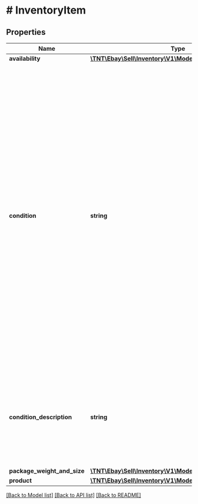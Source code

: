 # # InventoryItem

## Properties

Name | Type | Description | Notes
------------ | ------------- | ------------- | -------------
**availability** | [**\TNT\Ebay\Sell\Inventory\V1\Model\Availability**](Availability.md) |  | [optional]
**condition** | **string** | This enumeration value indicates the condition of the item. Supported item condition values will vary by eBay site and category. To see which item condition values that a particular eBay category supports, use the &lt;a href&#x3D;\&quot;/api-docs/sell/metadata/resources/marketplace/methods/getItemConditionPolicies\&quot;&gt;getItemConditionPolicies&lt;/a&gt; method of the &lt;strong&gt;Metadata API&lt;/strong&gt;. This method returns condition ID values that map to the enumeration values defined in the &lt;a href&#x3D;\&quot;/api-docs/sell/inventory/types/slr:ConditionEnum\&quot;&gt;ConditionEnum&lt;/a&gt; type. The &lt;a href&#x3D;\&quot;/api-docs/sell/static/metadata/condition-id-values.html\&quot;&gt;Item condition ID and name values&lt;/a&gt; topic in the &lt;strong&gt;Selling Integration Guide&lt;/strong&gt; has a table that maps condition ID values to &lt;strong&gt;ConditionEnum&lt;/strong&gt; values. The &lt;strong&gt;getItemConditionPolicies&lt;/strong&gt; call reference page has more information.&lt;br&gt;&lt;br&gt; A &lt;strong&gt;condition&lt;/strong&gt; value is optional up until the seller is ready to publish an offer with the SKU, at which time it becomes required for most eBay categories.&lt;br/&gt;&lt;br/&gt; &lt;span class&#x3D;\&quot;tablenote\&quot;&gt; &lt;strong&gt;Note:&lt;/strong&gt; The &#39;Manufacturer Refurbished&#39; item condition is no longer a valid item condition on any eBay marketplace, and to reflect this change, the &lt;code&gt;MANUFACTURER_REFURBISHED&lt;/code&gt; value is no longer applicable, and should not be used. With Version 1.13.0, the &lt;code&gt;CERTIFIED_REFURBISHED&lt;/code&gt; enumeration value has been introduced, and CR-eligible sellers should make a note to start using &lt;code&gt;CERTIFIED_REFURBISHED&lt;/code&gt; from this point forward. For the time being, if the &lt;code&gt;MANUFACTURER_REFURBISHED&lt;/code&gt; enum is used in a &lt;strong&gt;createOrReplaceInventoryItem&lt;/strong&gt; method, it will be accepted but automatically converted by eBay to &lt;code&gt;CERTIFIED_REFURBISHED&lt;/code&gt;. In the future, the &lt;code&gt;MANUFACTURER_REFURBISHED&lt;/code&gt; may start triggering an error if used.&lt;br/&gt;&lt;br/&gt;As of September 1, 2021, condition ID &lt;code&gt;2500&lt;/code&gt; (&#39;Seller Refurbished&#39;) can no longer be used in the Cell Phones &amp; Smartphones category (category ID &lt;code&gt;9355&lt;/code&gt;) for the following marketplaces: US, Canada, UK, Germany, and Australia. The &#39;Seller Refurbished&#39; item condition will be replaced by one of three new refurbished values:&lt;ul&gt;&lt;li&gt;condition ID &lt;code&gt;2010&lt;/code&gt; (&#39;Excellent - Refurbished&#39;)&lt;/li&gt;&lt;li&gt;condition ID &lt;code&gt;2020&lt;/code&gt; (&#39;Very Good - Refurbished&#39;)&lt;/li&gt;&lt;li&gt;condition ID &lt;code&gt;2030&lt;/code&gt; (&#39;Good - Refurbished&#39;)&lt;/li&gt;&lt;/ul&gt; To use any of these new refurbished item conditions in category &lt;code&gt;9355&lt;/code&gt;, sellers must go through an application and qualification process. Any seller who is not eligible to use these new refurbished item conditions in category &lt;code&gt;9355&lt;/code&gt; will be blocked if they try to create a new listing or revise an existing listing with any of these three new item conditions. Any active listings in category &lt;code&gt;9355&lt;/code&gt; that had condition ID &lt;code&gt;2500&lt;/code&gt; (&#39;Seller Refurbished&#39;) as the item condition should have been administratively ended by eBay. Sellers will have to relist these items, and until they are eligible to list with the new refurbished item conditions, they will need to use another item condition supported in category &lt;code&gt;9355&lt;/code&gt;, such as condition ID &lt;code&gt;3000&lt;/code&gt; (&#39;Used&#39;).&lt;br/&gt;&lt;br/&gt;To list an item as &#39;Certified Refurbished&#39;, a seller must be pre-qualified by eBay for this feature. Any seller who is not eligible for this feature will be blocked if they try to create a new listing or revise an existing listing with this item condition. &lt;br&gt;&lt;br&gt; Any seller that is interested in eligibility requirements to list with &#39;Certified Refurbished&#39; should see the &lt;a href&#x3D;\&quot;https://pages.ebay.com/seller-center/listing-and-marketing/certified-refurbished-program.html\&quot; target&#x3D;\&quot;_blank\&quot;&gt;Certified refurbished program&lt;/a&gt; page in Seller Center. &lt;/span&gt; For implementation help, refer to &lt;a href&#x3D;&#39;https://developer.ebay.com/api-docs/sell/inventory/types/slr:ConditionEnum&#39;&gt;eBay API documentation&lt;/a&gt; | [optional]
**condition_description** | **string** | This string field is used by the seller to more clearly describe the condition of a used inventory item, or an inventory item whose &lt;strong&gt;condition&lt;/strong&gt; value is not &lt;code&gt;NEW&lt;/code&gt;, &lt;code&gt;LIKE_NEW&lt;/code&gt;, &lt;code&gt;NEW_OTHER&lt;/code&gt;, or &lt;code&gt;NEW_WITH_DEFECTS&lt;/code&gt;.&lt;br/&gt;&lt;br/&gt; The &lt;strong&gt;conditionDescription&lt;/strong&gt; field is available for all eBay categories. If the &lt;strong&gt;conditionDescription&lt;/strong&gt; field is used with an item in one of the new conditions (mentioned in previous paragraph), eBay will simply ignore this field if included, and eBay will return a warning message to the user. &lt;br/&gt;&lt;br/&gt; This field should only be used to further clarify the condition of the used item. It should not be used for branding, promotions, shipping, returns, payment or other information unrelated to the condition of the used item. Make sure that the &lt;strong&gt;condition&lt;/strong&gt; value, condition description, listing description, and the item&#39;s pictures do not contradict one another. &lt;br /&gt;&lt;br /&gt; This field is not always required, but is required if an inventory item is being updated and a condition description already exists for that inventory item. &lt;br /&gt;&lt;br /&gt; This field is returned in the &lt;strong&gt;getInventoryItem&lt;/strong&gt; and &lt;strong&gt;getInventoryItems&lt;/strong&gt; calls if a condition description was provided for a used inventory item.&lt;br/&gt;&lt;br/&gt;&lt;strong&gt;Max Length&lt;/strong&gt;: 1000. | [optional]
**package_weight_and_size** | [**\TNT\Ebay\Sell\Inventory\V1\Model\PackageWeightAndSize**](PackageWeightAndSize.md) |  | [optional]
**product** | [**\TNT\Ebay\Sell\Inventory\V1\Model\Product**](Product.md) |  | [optional]

[[Back to Model list]](../../README.md#models) [[Back to API list]](../../README.md#endpoints) [[Back to README]](../../README.md)

